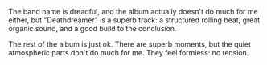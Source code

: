 The band name is dreadful, and the album actually doesn't do much
for me either, but "Deathdreamer" is a superb track: a structured
rolling beat, great organic sound, and a good
build to the conclusion.

The rest of the album is just ok. There are superb moments,
but the quiet atmospheric parts don't do much for me. They feel
formless: no tension.
